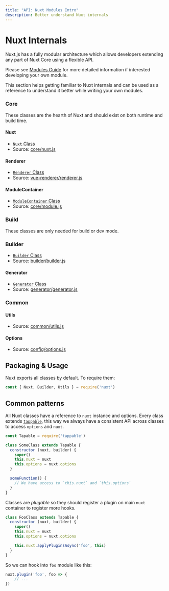 ```yaml
---
title: "API: Nuxt Modules Intro"
description: Better understand Nuxt internals
---
```


# Nuxt Internals

Nuxt.js has a fully modular architecture which allows developers extending any part of Nuxt Core using a flexible API.

Please see [Modules Guide](/guide/modules) for more detailed information if interested developing your own module.

This section helps getting familiar to Nuxt internals and can be used as a reference to understand it better while writing your own modules.

### Core

These classes are the hearth of Nuxt and should exist on both runtime and build time.

#### Nuxt

- [`Nuxt` Class](/api/internals-nuxt)
- Source: [core/nuxt.js](https://github.com/nuxt/nuxt.js/blob/dev/packages/core/src/nuxt.js)

#### Renderer

- [`Renderer` Class](/api/internals-renderer)
- Source: [vue-renderer/renderer.js](https://github.com/nuxt/nuxt.js/blob/dev/packages/vue-renderer/src/renderer.js)

#### ModuleContainer

- [`ModuleContainer` Class](/api/internals-module-container)
- Source: [core/module.js](https://github.com/nuxt/nuxt.js/blob/dev/packages/core/src/module.js)

### Build

These classes are only needed for build or dev mode.

### Builder

- [`Builder` Class](/api/internals-builder)
- Source: [builder/builder.js](https://github.com/nuxt/nuxt.js/blob/dev/packages/builder/src/builder.js)

#### Generator

- [`Generator` Class](/api/internals-generator)
- Source: [generator/generator.js](https://github.com/nuxt/nuxt.js/blob/dev/packages/generator/src/generator.js)

### Common

#### Utils

- Source: [common/utils.js](https://github.com/nuxt/nuxt.js/blob/dev/packages/common/src/utils.js)

#### Options

- Source: [config/options.js](https://github.com/nuxt/nuxt.js/blob/dev/packages/config/src/options.js)

## Packaging & Usage

Nuxt exports all classes by default. To require them:

```js
const { Nuxt, Builder, Utils } = require('nuxt')
```

## Common patterns

All Nuxt classes have a reference to `nuxt` instance and options. Every class extends [`tappable`](https://github.com/nuxt/tappable), this way we always have a consistent API across classes to access `options` and `nuxt`.

```js
const Tapable = require('tappable')

class SomeClass extends Tapable {
  constructor (nuxt, builder) {
    super()
    this.nuxt = nuxt
    this.options = nuxt.options
  }

  someFunction() {
    // We have access to `this.nuxt` and `this.options`
  }
}
```

Classes are *plugable* so they should register a plugin on main `nuxt` container to register more hooks.

```js
class FooClass extends Tapable {
  constructor (nuxt, builder) {
    super()
    this.nuxt = nuxt
    this.options = nuxt.options

    this.nuxt.applyPluginsAsync('foo', this)
  }
}
```

So we can hook into `foo` module like this:

```js
nuxt.plugin('foo', foo => {
    // ...
})
```
